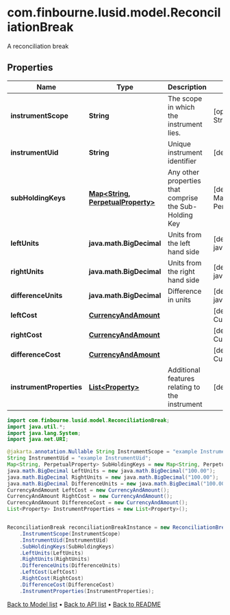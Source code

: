 # com.finbourne.lusid.model.ReconciliationBreak
A reconciliation break

## Properties

Name | Type | Description | Notes
------------ | ------------- | ------------- | -------------
**instrumentScope** | **String** | The scope in which the instrument lies. | [optional] [default to String]
**instrumentUid** | **String** | Unique instrument identifier | [default to String]
**subHoldingKeys** | [**Map&lt;String, PerpetualProperty&gt;**](PerpetualProperty.md) | Any other properties that comprise the Sub-Holding Key | [default to Map<String, PerpetualProperty>]
**leftUnits** | **java.math.BigDecimal** | Units from the left hand side | [default to java.math.BigDecimal]
**rightUnits** | **java.math.BigDecimal** | Units from the right hand side | [default to java.math.BigDecimal]
**differenceUnits** | **java.math.BigDecimal** | Difference in units | [default to java.math.BigDecimal]
**leftCost** | [**CurrencyAndAmount**](CurrencyAndAmount.md) |  | [default to CurrencyAndAmount]
**rightCost** | [**CurrencyAndAmount**](CurrencyAndAmount.md) |  | [default to CurrencyAndAmount]
**differenceCost** | [**CurrencyAndAmount**](CurrencyAndAmount.md) |  | [default to CurrencyAndAmount]
**instrumentProperties** | [**List&lt;Property&gt;**](Property.md) | Additional features relating to the instrument | [default to List<Property>]

```java
import com.finbourne.lusid.model.ReconciliationBreak;
import java.util.*;
import java.lang.System;
import java.net.URI;

@jakarta.annotation.Nullable String InstrumentScope = "example InstrumentScope";
String InstrumentUid = "example InstrumentUid";
Map<String, PerpetualProperty> SubHoldingKeys = new Map<String, PerpetualProperty>();
java.math.BigDecimal LeftUnits = new java.math.BigDecimal("100.00");
java.math.BigDecimal RightUnits = new java.math.BigDecimal("100.00");
java.math.BigDecimal DifferenceUnits = new java.math.BigDecimal("100.00");
CurrencyAndAmount LeftCost = new CurrencyAndAmount();
CurrencyAndAmount RightCost = new CurrencyAndAmount();
CurrencyAndAmount DifferenceCost = new CurrencyAndAmount();
List<Property> InstrumentProperties = new List<Property>();


ReconciliationBreak reconciliationBreakInstance = new ReconciliationBreak()
    .InstrumentScope(InstrumentScope)
    .InstrumentUid(InstrumentUid)
    .SubHoldingKeys(SubHoldingKeys)
    .LeftUnits(LeftUnits)
    .RightUnits(RightUnits)
    .DifferenceUnits(DifferenceUnits)
    .LeftCost(LeftCost)
    .RightCost(RightCost)
    .DifferenceCost(DifferenceCost)
    .InstrumentProperties(InstrumentProperties);
```


[Back to Model list](../README.md#documentation-for-models) &#8226; [Back to API list](../README.md#documentation-for-api-endpoints) &#8226; [Back to README](../README.md)
